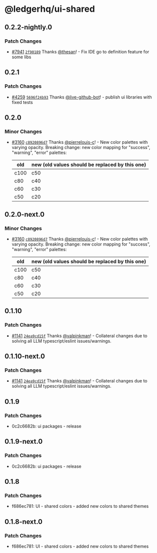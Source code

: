 # @ledgerhq/ui-shared

## 0.2.2-nightly.0

### Patch Changes

- [#7941](https://github.com/LedgerHQ/ledger-live/pull/7941) [`2f90189`](https://github.com/LedgerHQ/ledger-live/commit/2f9018986102f23fa22d31605d0d9f99abd41892) Thanks [@thesan](https://github.com/thesan)! - Fix IDE go to definition feature for some libs

## 0.2.1

### Patch Changes

- [#4259](https://github.com/LedgerHQ/ledger-live/pull/4259) [`5696f24b93`](https://github.com/LedgerHQ/ledger-live/commit/5696f24b93151bc0ee063d1cb88cef1e2d052f9e) Thanks [@live-github-bot](https://github.com/apps/live-github-bot)! - publish ui libraries with fixed tests

## 0.2.0

### Minor Changes

- [#3160](https://github.com/LedgerHQ/ledger-live/pull/3160) [`c8920896d7`](https://github.com/LedgerHQ/ledger-live/commit/c8920896d7c96cab88f95ce705dc55aac5b345bc) Thanks [@pierrelouis-c](https://github.com/pierrelouis-c)! - New color palettes with varying opacity.
  Breaking change: new color mapping for "success", "warning", "error" palettes:

  | old  | new (old values should be replaced by this one) |
  | ---- | ----------------------------------------------- |
  | c100 | c50                                             |
  | c80  | c40                                             |
  | c60  | c30                                             |
  | c50  | c20                                             |

## 0.2.0-next.0

### Minor Changes

- [#3160](https://github.com/LedgerHQ/ledger-live/pull/3160) [`c8920896d7`](https://github.com/LedgerHQ/ledger-live/commit/c8920896d7c96cab88f95ce705dc55aac5b345bc) Thanks [@pierrelouis-c](https://github.com/pierrelouis-c)! - New color palettes with varying opacity.
  Breaking change: new color mapping for "success", "warning", "error" palettes:

  | old  | new (old values should be replaced by this one) |
  | ---- | ----------------------------------------------- |
  | c100 | c50                                             |
  | c80  | c40                                             |
  | c60  | c30                                             |
  | c50  | c20                                             |

## 0.1.10

### Patch Changes

- [#1141](https://github.com/LedgerHQ/ledger-live/pull/1141) [`24ea9cd15f`](https://github.com/LedgerHQ/ledger-live/commit/24ea9cd15f92d5a2c74c4b936bacb89d5d4d36fd) Thanks [@valpinkman](https://github.com/valpinkman)! - Collateral changes due to solving all LLM typescript/eslint issues/warnings.

## 0.1.10-next.0

### Patch Changes

- [#1141](https://github.com/LedgerHQ/ledger-live/pull/1141) [`24ea9cd15f`](https://github.com/LedgerHQ/ledger-live/commit/24ea9cd15f92d5a2c74c4b936bacb89d5d4d36fd) Thanks [@valpinkman](https://github.com/valpinkman)! - Collateral changes due to solving all LLM typescript/eslint issues/warnings.

## 0.1.9

### Patch Changes

- 0c2c6682b: ui packages - release

## 0.1.9-next.0

### Patch Changes

- 0c2c6682b: ui packages - release

## 0.1.8

### Patch Changes

- f686ec781: UI - shared colors - added new colors to shared themes

## 0.1.8-next.0

### Patch Changes

- f686ec781: UI - shared colors - added new colors to shared themes
